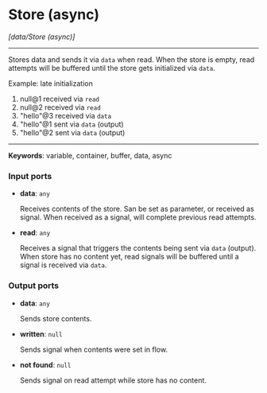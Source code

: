 # Store (async)

_[data/Store (async)]_

---

Stores data and sends it via `data` when read. When the store is empty, read attempts will be buffered until the store gets initialized via `data`.  
  
Example: late initialization  
1. null@1 received via `read`  
2. null@2 received via `read`  
3. "hello"@3 received via `data`  
4. "hello"@1 sent via `data` (output)  
5. "hello"@2 sent via `data` (output)  

---

__Keywords__: variable, container, buffer, data, async

### Input ports

* __data__: ` any `


    Receives contents of the store. San be set as parameter, or received as signal. When received as a signal, will complete previous read attempts.  


* __read__: ` any `


    Receives a signal that triggers the contents being sent via `data` (output). When store has no content yet, read signals will be buffered until a signal is received via `data`.  

### Output ports

* __data__: ` any `


    Sends store contents.  


* __written__: ` null `


    Sends signal when contents were set in flow.  


* __not found__: ` null `


    Sends signal on read attempt while store has no content.  

